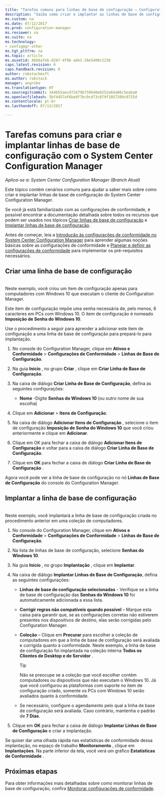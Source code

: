 ```yaml
---
title: "Tarefas comuns para linhas de base de configuração – Configuration Manager | Microsoft Docs"
description: "Saiba como criar e implantar as linhas de base de configuração no System Center Configuration Manager."
ms.custom: na
ms.date: 07/12/2017
ms.prod: configuration-manager
ms.reviewer: na
ms.suite: na
ms.technology:
- configmgr-other
ms.tgt_pltfrm: na
ms.topic: article
ms.assetid: 4bb6afeb-d267-4f9b-ade2-26e5400c223b
caps.latest.revision: 6
caps.handback.revision: 0
author: robstackmsft
ms.author: robstack
manager: angrobe
ms.translationtype: HT
ms.sourcegitcommit: 344b55aecd72479b759b40e8252e64a06c5eaba0
ms.openlocfilehash: 5bf4457af6bedf7bc9cd73c879f1857209c0725d
ms.contentlocale: pt-br
ms.lasthandoff: 07/13/2017

---
```

# Tarefas comuns para criar e implantar linhas de base de configuração com o System Center Configuration Manager
<a id="common-tasks-for-creating-and-deploying-configuration-baselines-with-system-center-configuration-manager" class="xliff"></a>

*Aplica-se a: System Center Configuration Manager (Branch Atual)*

Este tópico contém cenários comuns para ajudar a saber mais sobre como criar e implantar linhas de base de configuração do System Center Configuration Manager.  

 Se você já está familiarizado com as configurações de conformidade, é possível encontrar a documentação detalhada sobre todos os recursos que podem ser usados nos tópicos [Criar linhas de base de configuração](../../compliance/deploy-use/create-configuration-baselines.md) e [Implantar linhas de base de configuração](../../compliance/deploy-use/deploy-configuration-baselines.md).  

 Antes de começar, leia a [Introdução às configurações de conformidade no System Center Configuration Manager](../../compliance/get-started/get-started-with-compliance-settings.md) para aprender algumas noções básicas sobre as configurações de conformidade e [Planejar e definir as configurações de conformidade](../../compliance/plan-design/plan-for-and-configure-compliance-settings.md) para implementar os pré-requisitos necessários.  

## Criar uma linha de base de configuração
<a id="create-a-configuration-baseline" class="xliff"></a>  
 Neste exemplo, você criou um item de configuração apenas para computadores com Windows 10 que executam o cliente do Configuration Manager.  

 Este item de configuração impõe uma senha necessária de, pelo menos, 6 caracteres em PCs com Windows 10. O item de configuração é nomeado **Imposição de Senha do Windows 10**.  

Use o procedimento a seguir para aprender a adicionar este item de configuração a uma linha de base de configuração para prepará-lo para implantação.  

1.  No console do Configuration Manager, clique em **Ativos e Conformidade** > **Configurações de Conformidade** > **Linhas de Base de Configuração**.  

3.  Na guia **Início** , no grupo **Criar** , clique em **Criar Linha de Base de Configuração**.  

4.  Na caixa de diálogo **Criar Linha de Base de Configuração**, defina as seguintes configurações:  

    -   **Nome** -Digite **Senhas do Windows 10** (ou outro nome de sua escolha)  

5.  Clique em **Adicionar** > **Itens de Configuração**.  

6.  Na caixa de diálogo **Adicionar Itens de Configuração** , selecione o item de configuração **Imposição de Senha do Windows 10** que você criou anteriormente e clique em **Adicionar**.  

7.  Clique em OK para fechar a caixa de diálogo **Adicionar Itens de Configuração** e voltar para a caixa de diálogo **Criar Linha de Base de Configuração**.

8.  Clique em **OK** para fechar a caixa de diálogo **Criar Linha de Base de Configuração** .  

 Agora você pode ver a linha de base de configuração no nó **Linhas de Base de Configuração** do console do Configuration Manager.  

## Implantar a linha de base de configuração
<a id="deploy-the-configuration-baseline" class="xliff"></a>  
 Neste exemplo, você implantará a linha de base de configuração criada no procedimento anterior em uma coleção de computadores.  

1.  No console do Configuration Manager, clique em **Ativos e Conformidade** > **Configurações de Conformidade** > **Linhas de Base de Configuração**.  

3.  Na lista de linhas de base de configuração, selecione **Senhas do Windows 10**.  

4.  Na guia **Início** , no grupo **Implantação** , clique em **Implantar**.  

5.  Na caixa de diálogo **Implantar Linhas de Base de Configuração**, defina as seguintes configurações:  

    -   **Linhas de base de configuração selecionadas** - Verifique se a linha de base de configuração das **Senhas do Windows 10** foi automaticamente adicionada a essa lista.  

    -   **Corrigir regras não compatíveis quando possível** – Marque esta caixa para garantir que, se as configurações corretas não estiverem presentes nos dispositivos de destino, elas serão corrigidas pelo Configuration Manager.  

    -   **Coleção** – Clique em **Procurar** para escolher a coleção de computadores em que a linha de base de configuração será avaliada e corrigida quanto à conformidade. Neste exemplo, a linha de base de configuração foi implantada na coleção interna **Todos os Clientes de Desktop e de Servidor** .  

        > [!TIP]  
        >  Não se preocupe se a coleção que você escolher contém computadores ou dispositivos que não executam o Windows 10. Já que você configurou as plataformas com suporte no item de configuração criado, somente os PCs com Windows 10 serão avaliados quanto à conformidade.  

    -   Se necessário, configure o agendamento pelo qual a linha de base de configuração será avaliada. Caso contrário, mantenha o padrão de **7 Dias**.  

7.  Clique em **OK** para fechar a caixa de diálogo **Implantar Linhas de Base de Configuração** e criar a implantação.  

 Se quiser dar uma olhada rápida nas estatísticas de conformidade dessa implantação, no espaço de trabalho **Monitoramento** , clique em **Implantações**. Na parte inferior da tela, você verá um gráfico **Estatísticas de Conformidade** .  

## Próximas etapas
<a id="next-steps" class="xliff"></a> 

Para obter informações mais detalhadas sobre como monitorar linhas de base de configuração, confira [Monitorar configurações de conformidade](../../compliance/deploy-use/monitor-compliance-settings.md).  

